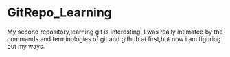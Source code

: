 # GitRepo_Learning
My second repository,learning git is interesting.
I was really intimated by the commands and terminologies of git and github at first,but now i am figuring out my ways.
